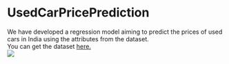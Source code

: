 # UsedCarPricePrediction
We have developed a regression model aiming to predict the prices of used cars in India using the attributes from the dataset. <br>
You can get the dataset [here.](https://www.kaggle.com/avikasliwal/used-cars-price-prediction) <br>
![](https://images.unsplash.com/photo-1589179074097-1dc0701b2466?ixlib=rb-1.2.1&ixid=eyJhcHBfaWQiOjEyMDd9&auto=format&fit=crop&w=600&q=60)

